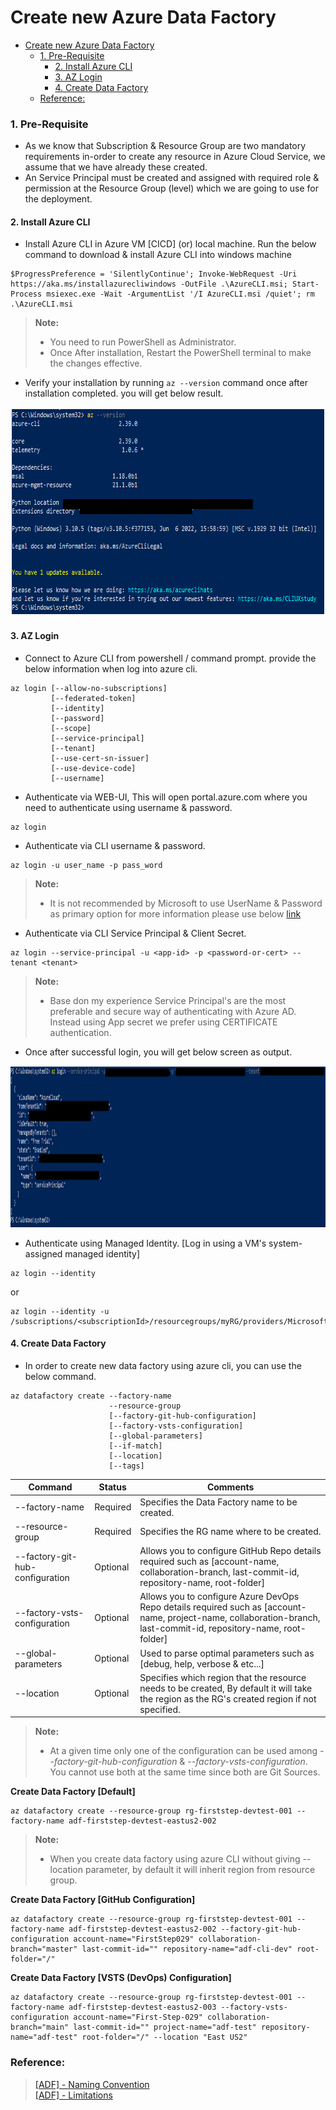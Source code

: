 # Create new Azure Data Factory

- [Create new Azure Data Factory](#create-new-azure-data-factory)
    - [1. Pre-Requisite](#1-pre-requisite)
      - [2. Install Azure CLI](#2-install-azure-cli)
      - [3. AZ Login](#3-az-login)
      - [4. Create Data Factory](#4-create-data-factory)
    - [Reference:](#reference)

### 1. Pre-Requisite
- As we know that Subscription & Resource Group are two mandatory requirements in-order to create any resource in Azure Cloud Service, we assume that we have already these created.
- An Service Principal must be created and assigned with required role & permission at the Resource Group (level) which we are going to use for the deployment.

#### 2. Install Azure CLI
- Install Azure CLI in Azure VM [CICD] (or) local machine. Run the below command to download & install Azure CLI into windows machine
```
$ProgressPreference = 'SilentlyContinue'; Invoke-WebRequest -Uri https://aka.ms/installazurecliwindows -OutFile .\AzureCLI.msi; Start-Process msiexec.exe -Wait -ArgumentList '/I AzureCLI.msi /quiet'; rm .\AzureCLI.msi
```
> **Note:**
> - You need to run PowerShell as Administrator.
> - Once After installation, Restart the PowerShell terminal to make the changes effective.
- Verify your installation by running ```az --version``` command once after installation completed. you will get below result.

<p align="center">
  <img width="702" height="334" src="https://github.com/FirstStep029/azure-cloud-services/blob/master/docs/Resource%20Creation%20-%20%5BCLI%5D/images/install-azure-cli-on-windows.png?raw=true">
</p>

#### 3. AZ Login
- Connect to Azure CLI from powershell / command prompt. provide the below information when log into azure cli.
```commandline
az login [--allow-no-subscriptions]
         [--federated-token]
         [--identity]
         [--password]
         [--scope]
         [--service-principal]
         [--tenant]
         [--use-cert-sn-issuer]
         [--use-device-code]
         [--username]
``` 
- Authenticate via WEB-UI, This will open portal.azure.com where you need to authenticate using username & password.   
```commandline
az login
```

- Authenticate via CLI username & password.  
```commandline
az login -u user_name -p pass_word
```

> **Note:**
> - It is not recommended by Microsoft to use UserName & Password as primary option for more information please use below [link](https://github.com/AzureAD/microsoft-authentication-library-for-python/wiki/Username-Password-Authentication)

- Authenticate via CLI Service Principal & Client Secret.   
```commandline
az login --service-principal -u <app-id> -p <password-or-cert> --tenant <tenant>
```
> **Note:**
> - Base don my experience Service Principal's are the most preferable and secure way of authenticating with Azure AD. Instead using App secret we prefer using CERTIFICATE authentication.
- Once after successful login, you will get below screen as output.

<p align="center">
  <img width="1285" height="258" src="https://github.com/FirstStep029/azure-cloud-services/blob/master/docs/Resource%20Creation%20-%20%5BCLI%5D/images/az-login-windows.png?raw=true">
</p>

- Authenticate using Managed Identity. [Log in using a VM's system-assigned managed identity]   
```commandline
az login --identity
```   
or   
```commandline
az login --identity -u /subscriptions/<subscriptionId>/resourcegroups/myRG/providers/Microsoft.ManagedIdentity/userAssignedIdentities/myID
```

#### 4. Create Data Factory
- In order to create new data factory using azure cli, you can use the below command.   
```commandline
az datafactory create --factory-name
                      --resource-group
                      [--factory-git-hub-configuration]
                      [--factory-vsts-configuration]
                      [--global-parameters]
                      [--if-match]
                      [--location]
                      [--tags]
```
| Command | Status | Comments |
|---------|----------|----------|
| --factory-name | Required | Specifies the Data Factory name to be created.|
| --resource-group | Required | Specifies the RG name where to be created.|
| --factory-git-hub-configuration | Optional | Allows you to configure GitHub Repo details required such as [account-name, collaboration-branch, last-commit-id, repository-name, root-folder] |
| --factory-vsts-configuration | Optional | Allows you to configure Azure DevOps Repo details required such as [account-name, project-name, collaboration-branch, last-commit-id, repository-name, root-folder] |
| --global-parameters | Optional | Used to parse optimal parameters such as [debug, help, verbose & etc...] |
| --location | Optional | Specifies which region that the resource needs to be created, By default it will take the region as the RG's created region if not specified. |

> **Note:**
> - At a given time only one of the configuration can be used among *--factory-git-hub-configuration* & *--factory-vsts-configuration*. You cannot use both at the same time since both are Git Sources. 

**Create Data Factory [Default]**
```commandline
az datafactory create --resource-group rg-firststep-devtest-001 --factory-name adf-firststep-devtest-eastus2-002
```
> **Note:**
> - When you create data factory using azure CLI without giving --location parameter, by default it will inherit region from resource group.

**Create Data Factory [GitHub Configuration]**
```commandline
az datafactory create --resource-group rg-firststep-devtest-001 --factory-name adf-firststep-devtest-eastus2-002 --factory-git-hub-configuration account-name="FirstStep029" collaboration-branch="master" last-commit-id="" repository-name="adf-cli-dev" root-folder="/"
```

**Create Data Factory [VSTS (DevOps) Configuration]**
```commandline
az datafactory create --resource-group rg-firststep-devtest-001 --factory-name adf-firststep-devtest-eastus2-003 --factory-vsts-configuration account-name="First-Step-029" collaboration-branch="main" last-commit-id="" project-name="adf-test" repository-name="adf-test" root-folder="/" --location "East US2"
```


### Reference:
> [[ADF] - Naming Convention](https://github.com/FirstStep029/auzre-data-factory/blob/master/docs/Best%20Practice%20%26%20Recommendations.md#1-naming-convention)  
> [[ADF] - Limitations](https://github.com/FirstStep029/auzre-data-factory/blob/master/docs/Limitations.md#limitations)  